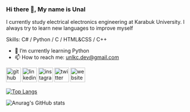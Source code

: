 ### Hi there 👋, My name is Unal
I currently study electrical electronics engineering at Karabuk University. I always try to learn new languages to improve myself 

Skills: C# / Python / C / HTML&CSS / C++

- 🌱 I’m currently learning Python 
- 📫 How to reach me: unlkc.dev@gmail.com 


[<img src='https://cdn.jsdelivr.net/npm/simple-icons@3.0.1/icons/github.svg' alt='github' height='40'>](https://github.com/Unlkoc)  [<img src='https://cdn.jsdelivr.net/npm/simple-icons@3.0.1/icons/linkedin.svg' alt='linkedin' height='40'>](https://www.linkedin.com/in/unlkc/)  [<img src='https://cdn.jsdelivr.net/npm/simple-icons@3.0.1/icons/instagram.svg' alt='instagram' height='40'>](https://www.instagram.com/unl.kc/)  [<img src='https://cdn.jsdelivr.net/npm/simple-icons@3.0.1/icons/twitter.svg' alt='twitter' height='40'>](https://twitter.com/kcunl)  [<img src='https://cdn.jsdelivr.net/npm/simple-icons@3.0.1/icons/icloud.svg' alt='website' height='40'>](https://www.artstation.com/kcunl)  

[![Top Langs](https://github-readme-stats.vercel.app/api/top-langs/?username=Unlkoc)](https://github.com/anuraghazra/github-readme-stats)



![Anurag's GitHub stats](https://github-readme-stats.vercel.app/api?username=anuraghazra&theme=dark&show_icons=true)


